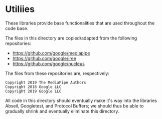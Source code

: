 # Utiliies

These libraries provide base functionalities that are used throughout the code
base.

The files in this directory are copied/adapted from the following repositories: 
* https://github.com/google/mediapipe
* https://github.com/google/iree
* https://github.com/google/nucleus

The files from these repositories are, respectively:

    Copyright 2019 The MediaPipe Authors
    Copyright 2018 Google LLC
    Copyright 2019 Google LLC

All code in this directory should eventually make it's way into the libraries
Abseil, Googletest, and Protocol Buffers; we should thus be able to gradually
shrink and eventually eliminate this directory.
